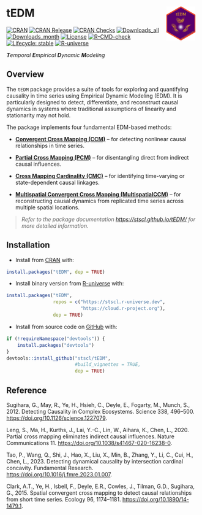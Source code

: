 
<!-- README.md is generated from README.Rmd. Please edit that file -->

# tEDM <a href="https://stscl.github.io/tEDM/"><img src="man/figures/tEDM.png" align="right" hspace="10" vspace="0" width="15%" alt="tEDM website: https://stscl.github.io/tEDM/"/></a>

<!-- badges: start -->

[![CRAN](https://www.r-pkg.org/badges/version/tEDM)](https://CRAN.R-project.org/package=tEDM)
[![CRAN
Release](https://www.r-pkg.org/badges/last-release/tEDM)](https://CRAN.R-project.org/package=tEDM)
[![CRAN
Checks](https://badges.cranchecks.info/worst/tEDM.svg)](https://cran.r-project.org/web/checks/check_results_tEDM.html)
[![Downloads_all](https://badgen.net/cran/dt/tEDM?color=orange)](https://CRAN.R-project.org/package=tEDM)
[![Downloads_month](https://cranlogs.r-pkg.org/badges/tEDM)](https://CRAN.R-project.org/package=tEDM)
[![License](https://img.shields.io/badge/license-GPL--3-brightgreen.svg?style=flat)](http://www.gnu.org/licenses/gpl-3.0.html)
[![R-CMD-check](https://github.com/stscl/tEDM/actions/workflows/R-CMD-check.yaml/badge.svg)](https://github.com/stscl/tEDM/actions/workflows/R-CMD-check.yaml)
[![Lifecycle:
stable](https://img.shields.io/badge/lifecycle-stable-20b2aa.svg)](https://lifecycle.r-lib.org/articles/stages.html#stable)
[![R-universe](https://stscl.r-universe.dev/badges/tEDM?color=cyan)](https://stscl.r-universe.dev/tEDM)

<!-- badges: end -->

***T**emporal **E**mpirical **D**ynamic **M**odeling*

## Overview

The `tEDM` package provides a suite of tools for exploring and
quantifying causality in time series using Empirical Dynamic Modeling
(EDM). It is particularly designed to detect, differentiate, and
reconstruct causal dynamics in systems where traditional assumptions of
linearity and stationarity may not hold.

The package implements four fundamental EDM-based methods:

- [**Convergent Cross Mapping
  (CCM)**](https://doi.org/10.1126/science.1227079) – for detecting
  nonlinear causal relationships in time series.

- [**Partial Cross Mapping
  (PCM)**](https://doi.org/10.1038/s41467-020-16238-0) – for
  disentangling direct from indirect causal influences.

- [**Cross Mapping Cardinality
  (CMC)**](https://doi.org/10.1016/j.fmre.2023.01.007) – for identifying
  time-varying or state-dependent causal linkages.

- [**Multispatial Convergent Cross Mapping
  (MultispatialCCM)**](https://doi.org/10.1890/14-1479.1) – for
  reconstructing causal dynamics from replicated time series across
  multiple spatial locations.

> *Refer to the package documentation <https://stscl.github.io/tEDM/>
> for more detailed information.*

## Installation

- Install from [CRAN](https://CRAN.R-project.org/package=tEDM) with:

``` r
install.packages("tEDM", dep = TRUE)
```

- Install binary version from
  [R-universe](https://stscl.r-universe.dev/tEDM) with:

``` r
install.packages("tEDM",
                 repos = c("https://stscl.r-universe.dev",
                           "https://cloud.r-project.org"),
                 dep = TRUE)
```

- Install from source code on [GitHub](https://github.com/stscl/tEDM)
  with:

``` r
if (!requireNamespace("devtools")) {
    install.packages("devtools")
}
devtools::install_github("stscl/tEDM",
                         #build_vignettes = TRUE,
                         dep = TRUE)
```

## Reference

Sugihara, G., May, R., Ye, H., Hsieh, C., Deyle, E., Fogarty, M., Munch,
S., 2012. Detecting Causality in Complex Ecosystems. Science 338,
496–500. <https://doi.org/10.1126/science.1227079>.

Leng, S., Ma, H., Kurths, J., Lai, Y.-C., Lin, W., Aihara, K., Chen, L.,
2020. Partial cross mapping eliminates indirect causal influences.
Nature Communications 11. <https://doi.org/10.1038/s41467-020-16238-0>.

Tao, P., Wang, Q., Shi, J., Hao, X., Liu, X., Min, B., Zhang, Y., Li,
C., Cui, H., Chen, L., 2023. Detecting dynamical causality by
intersection cardinal concavity. Fundamental Research.
<https://doi.org/10.1016/j.fmre.2023.01.007>.

Clark, A.T., Ye, H., Isbell, F., Deyle, E.R., Cowles, J., Tilman, G.D.,
Sugihara, G., 2015. Spatial convergent cross mapping to detect causal
relationships from short time series. Ecology 96, 1174–1181.
<https://doi.org/10.1890/14-1479.1>.

 
